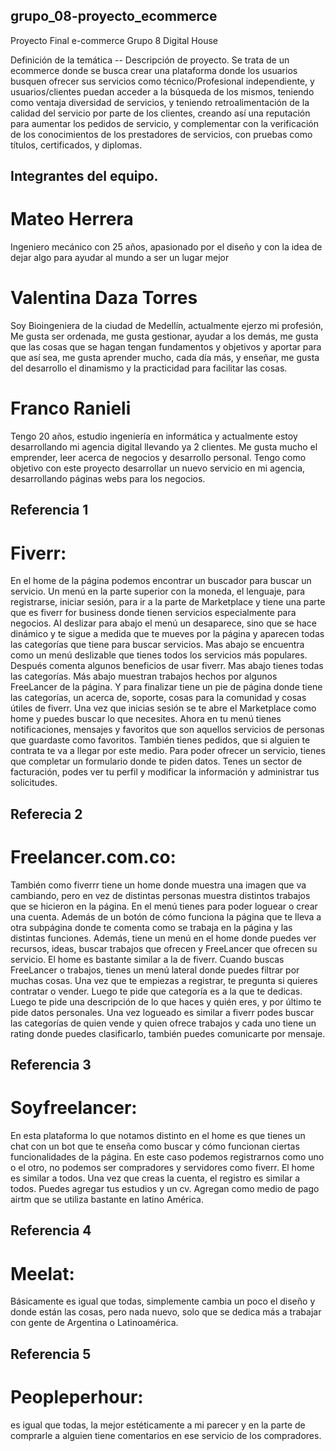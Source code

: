 ## grupo_08-proyecto_ecommerce
Proyecto Final e-commerce Grupo 8 Digital House

Definición de la temática -- Descripción de proyecto.
Se trata de un ecommerce donde se busca crear una plataforma donde los usuarios busquen ofrecer sus servicios como técnico/Profesional independiente, y usuarios/clientes puedan acceder a la búsqueda de los mismos, teniendo como ventaja diversidad de servicios, y teniendo retroalimentación de la calidad del servicio por parte de los clientes, creando así una reputación para aumentar los pedidos de servicio, y complementar con la verificación de los conocimientos de los prestadores de servicios, con pruebas como títulos, certificados, y diplomas.

## Integrantes del equipo.

# Mateo Herrera
Ingeniero mecánico con 25 años, apasionado por el diseño y con la idea de dejar algo para ayudar al mundo a ser un lugar mejor

# Valentina Daza Torres
Soy Bioingeniera de la ciudad de Medellín, actualmente ejerzo mi profesión, Me gusta ser ordenada, me gusta gestionar, ayudar a los demás, me gusta que las cosas que se hagan tengan fundamentos y objetivos y aportar para que así sea, me gusta aprender mucho, cada día más, y enseñar, me gusta del desarrollo el dinamismo y la practicidad para facilitar las cosas.

# Franco Ranieli
Tengo 20 años, estudio ingeniería en informática y actualmente estoy desarrollando mi agencia digital llevando ya 2 clientes. Me gusta mucho el emprender, leer acerca de negocios y desarrollo personal. Tengo como objetivo con este proyecto desarrollar un nuevo servicio en mi agencia, desarrollando páginas webs para los negocios.

## Referencia 1
# Fiverr: 
En el home de la página podemos encontrar un buscador para buscar un servicio. Un menú en la parte superior con la moneda, el lenguaje, para registrarse, iniciar sesión, para ir a la parte de Marketplace y tiene una parte que es fiverr for business donde tienen servicios especialmente para negocios. Al deslizar para abajo el menú un desaparece, sino que se hace dinámico y te sigue a medida que te mueves por la página y aparecen todas las categorías que tiene para buscar servicios. Mas abajo se encuentra como un menú deslizable que tienes todos los servicios más populares. Después comenta algunos beneficios de usar fiverr. Mas abajo tienes todas las categorías. Más abajo muestran trabajos hechos por algunos FreeLancer de la página. Y para finalizar tiene un pie de página donde tiene las categorías, un acerca de, soporte, cosas para la comunidad y cosas útiles de fiverr.
Una vez que inicias sesión se te abre el Marketplace como home y puedes buscar lo que necesites. Ahora en tu menú tienes notificaciones, mensajes y favoritos que son aquellos servicios de personas que guardaste como favoritos. También tienes pedidos, que si alguien te contrata te va a llegar por este medio. Para poder ofrecer un servicio, tienes que completar un formulario donde te piden datos. Tenes un sector de facturación, podes ver tu perfil y modificar la información y administrar tus solicitudes. 

## Referecia 2
# Freelancer.com.co:
También como fiverrr tiene un home donde muestra una imagen que va cambiando, pero en vez de distintas personas muestra distintos trabajos que se hicieron en la página. En el menú tienes para poder loguear o crear una cuenta. Además de un botón de cómo funciona la página que te lleva a otra subpágina donde te comenta como se trabaja en la página y las distintas funciones. Además, tiene un menú en el home donde puedes ver recursos, ideas, buscar trabajos que ofrecen y FreeLancer que ofrecen su servicio. El home es bastante similar a la de fiverr. Cuando buscas FreeLancer o trabajos, tienes un menú lateral donde puedes filtrar por muchas cosas. Una vez que te empiezas a registrar, te pregunta si quieres contratar o vender. Luego te pide que categoría es a la que te dedicas. Luego te pide una descripción de lo que haces y quién eres, y por último te pide datos personales. Una vez logueado es similar a fiverr podes buscar las categorías de quien vende y quien ofrece trabajos y cada uno tiene un rating donde puedes clasificarlo, también puedes comunicarte por mensaje. 

## Referencia 3
# Soyfreelancer: 
En esta plataforma lo que notamos distinto en el home es que tienes un chat con un bot que te enseña como buscar y cómo funcionan ciertas funcionalidades de la página. En este caso podemos registrarnos como uno o el otro, no podemos ser compradores y servidores como fiverr. El home es similar a todos. Una vez que creas la cuenta, el registro es similar a todos. Puedes agregar tus estudios y un cv. Agregan como medio de pago airtm que se utiliza bastante en latino América. 

## Referencia 4
# Meelat: 
Básicamente es igual que todas, simplemente cambia un poco el diseño y donde están las cosas, pero nada nuevo, solo que se dedica más a trabajar con gente de Argentina o Latinoamérica.

## Referencia 5
# Peopleperhour: 
es igual que todas, la mejor estéticamente a mi parecer y en la parte de comprarle a alguien tiene comentarios en ese servicio de los compradores.  

